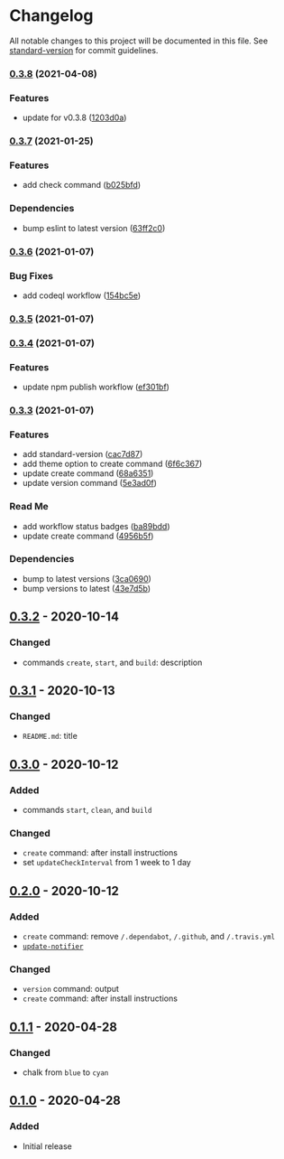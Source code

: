 # Changelog

All notable changes to this project will be documented in this file. See [standard-version](https://github.com/conventional-changelog/standard-version) for commit guidelines.

### [0.3.8](https://github.com/h-enk/hyas-cli/compare/v0.3.7...v0.3.8) (2021-04-08)


### Features

* update for v0.3.8 ([1203d0a](https://github.com/h-enk/hyas-cli/commit/1203d0a70828290e26d770de688ac9953725171f))

### [0.3.7](https://github.com/h-enk/hyas-cli/compare/v0.3.6...v0.3.7) (2021-01-25)


### Features

* add check command ([b025bfd](https://github.com/h-enk/hyas-cli/commit/b025bfd3c241b282c98554b2ad244bcb949b5463))


### Dependencies

* bump eslint to latest version ([63ff2c0](https://github.com/h-enk/hyas-cli/commit/63ff2c0861bc05e87e0ab9aa5178f01ef481e5cb))

### [0.3.6](https://github.com/h-enk/hyas-cli/compare/v0.3.5...v0.3.6) (2021-01-07)


### Bug Fixes

* add codeql workflow ([154bc5e](https://github.com/h-enk/hyas-cli/commit/154bc5e3bf258b1283494e376b2ebec43d0262a0))

### [0.3.5](https://github.com/h-enk/hyas-cli/compare/v0.3.4...v0.3.5) (2021-01-07)

### [0.3.4](https://github.com/h-enk/hyas-cli/compare/v0.3.3...v0.3.4) (2021-01-07)


### Features

* update npm publish workflow ([ef301bf](https://github.com/h-enk/hyas-cli/commit/ef301bf7a3b12fb3e0e69be4fa755a8bbd127f96))

### [0.3.3](https://github.com/h-enk/hyas-cli/compare/v0.3.2...v0.3.3) (2021-01-07)


### Features

* add standard-version ([cac7d87](https://github.com/h-enk/hyas-cli/commit/cac7d879b04f31d16d5b031b1be83bf0c35f36d5))
* add theme option to create command ([6f6c367](https://github.com/h-enk/hyas-cli/commit/6f6c3678e945029e7ed1d2dbea28a0390cba3d29))
* update create command ([68a6351](https://github.com/h-enk/hyas-cli/commit/68a6351b29b2bc811980e70c08a3332e363b08e0))
* update version command ([5e3ad0f](https://github.com/h-enk/hyas-cli/commit/5e3ad0f0fddaff25218affd1cbffb467f784a60e))


### Read Me

* add workflow status badges ([ba89bdd](https://github.com/h-enk/hyas-cli/commit/ba89bdde7f79e0253ce06e669e8c329523de7d56))
* update create command ([4956b5f](https://github.com/h-enk/hyas-cli/commit/4956b5fd12fffd62788a3314effc938273d8a4a3))


### Dependencies

* bump to latest versions ([3ca0690](https://github.com/h-enk/hyas-cli/commit/3ca06909d2bb9df94f310752f93974755bdba74b))
* bump versions to latest ([43e7d5b](https://github.com/h-enk/hyas-cli/commit/43e7d5b11d9f61c5e9fe48e45f741dcd3fff7792))

## [0.3.2] - 2020-10-14

### Changed
- commands `create`, `start`, and `build`: description

## [0.3.1] - 2020-10-13

### Changed
- `README.md`: title

## [0.3.0] - 2020-10-12

### Added
- commands `start`, `clean`, and `build`

### Changed
- `create` command: after install instructions
- set `updateCheckInterval` from 1 week to 1 day

## [0.2.0] - 2020-10-12

### Added
- `create` command: remove `/.dependabot`, `/.github`, and `/.travis.yml`
- [`update-notifier`](https://github.com/yeoman/update-notifier)

### Changed
- `version` command: output
- `create` command: after install instructions

## [0.1.1] - 2020-04-28
### Changed
- chalk from `blue` to `cyan`

## [0.1.0] - 2020-04-28
### Added
- Initial release

[0.3.2]: https://github.com/h-enk/hyas-cli/releases/tag/v0.3.2
[0.3.1]: https://github.com/h-enk/hyas-cli/releases/tag/v0.3.1
[0.3.0]: https://github.com/h-enk/hyas-cli/releases/tag/v0.3.0
[0.2.0]: https://github.com/h-enk/hyas-cli/releases/tag/v0.2.0
[0.1.1]: https://github.com/h-enk/hyas-cli/releases/tag/v0.1.1
[0.1.0]: https://github.com/h-enk/hyas-cli/releases/tag/v0.1.0
